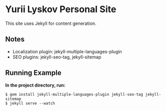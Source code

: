 # Yurii Lyskov Personal Site

This site uses Jekyll for content generation.

## Notes

- Localization plugin: jekyll-multiple-languages-plugin
- SEO plugins: jekyll-seo-tag, jekyll-sitemap

## Running Example

**In the project directory, run:**
```console
$ gem install jekyll-multiple-languages-plugin jekyll-seo-tag jekyll-sitemap
$ jekyll serve --watch
```
